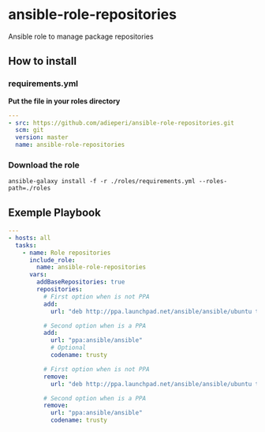 # ansible-role-repositories
Ansible role to manage package repositories

## How to install
### requirements.yml
**Put the file in your roles directory**
```yaml
---
- src: https://github.com/adieperi/ansible-role-repositories.git
  scm: git
  version: master
  name: ansible-role-repositories
```
### Download the role
```Shell
ansible-galaxy install -f -r ./roles/requirements.yml --roles-path=./roles
```

## Exemple Playbook
```yaml
---
- hosts: all
  tasks:
    - name: Role repositories
      include_role:
        name: ansible-role-repositories
      vars:
        addBaseRepositories: true
        repositories:
          # First option when is not PPA
          add:
            url: "deb http://ppa.launchpad.net/ansible/ansible/ubuntu trusty main"

          # Second option when is a PPA
          add:
            url: "ppa:ansible/ansible"
            # Optional
            codename: trusty

          # First option when is not PPA
          remove:
            url: "deb http://ppa.launchpad.net/ansible/ansible/ubuntu trusty main"

          # Second option when is a PPA
          remove:
            url: "ppa:ansible/ansible"
            codename: trusty
```
